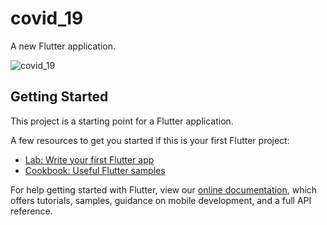 # covid_19

A new Flutter application.

![covid_19](https://user-images.githubusercontent.com/27555246/101209385-4ff17180-367c-11eb-8154-d21f41b3050c.png)


## Getting Started

This project is a starting point for a Flutter application.

A few resources to get you started if this is your first Flutter project:

- [Lab: Write your first Flutter app](https://flutter.dev/docs/get-started/codelab)
- [Cookbook: Useful Flutter samples](https://flutter.dev/docs/cookbook)

For help getting started with Flutter, view our
[online documentation](https://flutter.dev/docs), which offers tutorials,
samples, guidance on mobile development, and a full API reference.
